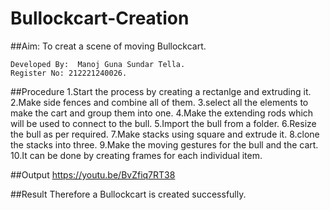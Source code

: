 # Bullockcart-Creation
##Aim:
To creat a scene of moving Bullockcart.
```
Developed By:  Manoj Guna Sundar Tella.
Register No: 212221240026.
```
##Procedure
1.Start the process by creating a rectanlge and extruding it.
2.Make side fences and combine all of them.
3.select all the elements to make the cart and group them into one.
4.Make the extending rods which will be used to connect to the bull.
5.Import the bull from a folder.
6.Resize the bull as per required.
7.Make stacks using square and extrude it.
8.clone the stacks into three.
9.Make the moving gestures for the bull and the cart.
10.It can be done by creating frames for each individual item.

##Output
https://youtu.be/BvZfiq7RT38

##Result
Therefore a Bullockcart is created successfully.

